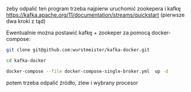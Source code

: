 żeby odpalić ten program trzeba najpierw uruchomić zookepera i kafkę
https://kafka.apache.org/11/documentation/streams/quickstart (pierwsze dwa kroki z tąd)

Ewentualnie można postawić kafkę + zookeper za pomocą docker-compose:
```bash
git clone git@github.com:wurstmeister/kafka-docker.git

cd kafka-docker

docker-compose --file docker-compose-single-broker.yml  up -d
```

potem trzeba odpalić źródło, zlew i wybrany procesor
